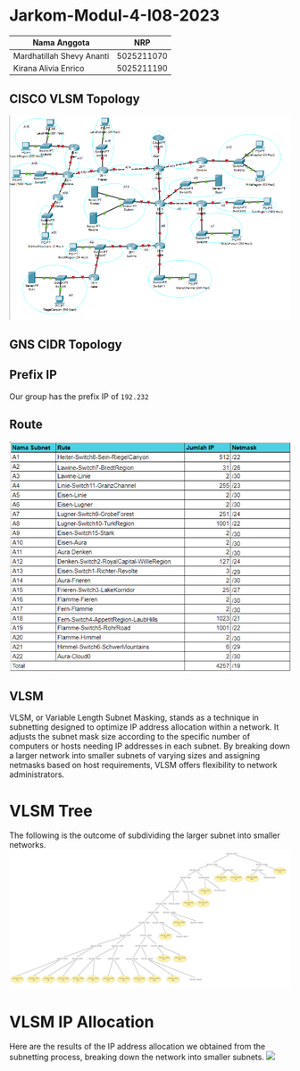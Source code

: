 # Jarkom-Modul-4-I08-2023

Nama Anggota | NRP
------------------- | --------------		
Mardhatillah Shevy Ananti | 5025211070
Kirana Alivia Enrico | 5025211190

## CISCO VLSM Topology
<img src="./img/1.png">

## GNS CIDR Topology

## Prefix IP
Our group has the prefix IP of `192.232`

## Route
<img src="./img/3.png">

## VLSM
VLSM, or Variable Length Subnet Masking, stands as a technique in subnetting designed to optimize IP address allocation within a network. It adjusts the subnet mask size according to the specific number of computers or hosts needing IP addresses in each subnet. By breaking down a larger network into smaller subnets of varying sizes and assigning netmasks based on host requirements, VLSM offers flexibility to network administrators. 

# VLSM Tree
The following is the outcome of subdividing the larger subnet into smaller networks.
<img src="./img/4.jpg">

# VLSM IP Allocation 
Here are the results of the IP address allocation we obtained from the subnetting process, breaking down the network into smaller subnets.
<img src="./img/5.jpg">


